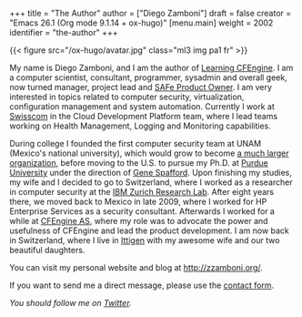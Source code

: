 +++
title = "The Author"
author = ["Diego Zamboni"]
draft = false
creator = "Emacs 26.1 (Org mode 9.1.14 + ox-hugo)"
[menu.main]
  weight = 2002
  identifier = "the-author"
+++

{{< figure src="/ox-hugo/avatar.jpg" class="ml3 img pa1 fr" >}}

My name is Diego Zamboni, and I am the author of [Learning CFEngine](https://www.safaribooksonline.com/library/view/learning-cfengine-3/9781449334536/). I am a computer scientist, consultant, programmer, sysadmin and overall geek, now turned manager, project lead and [SAFe Product Owner](https://www.youracclaim.com/badges/e6bf0ca2-f1c4-4af6-bf63-09f4b8cdbd02/public%5Furl). I am very interested in topics related to computer security, virtualization, configuration management and system automation. Currently I work at [Swisscom](http://swisscom.com/) in the Cloud Development Platform team, where I lead teams working on Health Management, Logging and Monitoring capabilities.

During college I founded the first computer security team at UNAM (Mexico's national university), which would grow to become [a much larger organization](http://www.seguridad.unam.mx/), before moving to the U.S. to pursue my Ph.D. at [Purdue University](http://www.cerias.purdue.edu/) under the direction of [Gene Spafford](http://spaf.cerias.purdue.edu/). Upon finishing my studies, my wife and I decided to go to Switzerland, where I worked as a researcher in computer security at the [IBM Zurich Research Lab](http://www.zurich.ibm.com/). After eight years there, we moved back to Mexico in late 2009, where I worked for HP Enterprise Services as a security consultant. Afterwards I worked for a while at [CFEngine AS](http://cfengine.com/), where my role was to advocate the power and usefulness of CFEngine and lead the product development. I am now back in Switzerland, where I live in [Ittigen](https://en.wikipedia.org/wiki/Ittigen) with my awesome wife and our two beautiful daughters.

You can visit my personal website and blog at <http://zzamboni.org/>.

If you want to send me a direct message, please use the [contact form](contact.html).

_You should follow me on [Twitter](http://twitter.com/zzamboni)._
